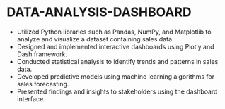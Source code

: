 # DATA-ANALYSIS-DASHBOARD
- Utilized Python libraries such as Pandas, NumPy, and Matplotlib to analyze and visualize a dataset containing sales data.
- Designed and implemented interactive dashboards using Plotly and Dash framework.
- Conducted statistical analysis to identify trends and patterns in sales data.
- Developed predictive models using machine learning algorithms for sales forecasting.
- Presented findings and insights to stakeholders using the dashboard interface.
